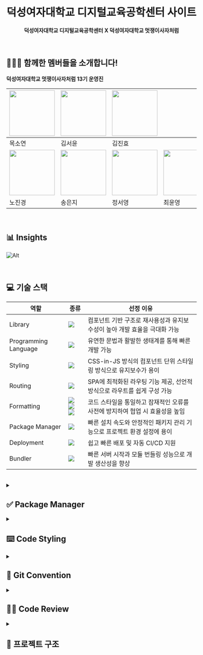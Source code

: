 <div align="center">

# 덕성여자대학교 디지털교육공학센터 사이트

**덕성여자대학교 디지털교육공학센터 X 덕성여자대학교 멋쟁이사자처럼**

</div>
<br>

## 🙋🏻‍♀️ 함께한 멤버들을 소개합니다!

**덕성여자대학교 멋쟁이사자처럼 13기 운영진**

| <a href="https://github.com/mogg22"><img src="https://avatars.githubusercontent.com/u/126389940?v=4" width="120px;" alt=""/></a>     | <a href="https://github.com/pookey1104"><img src="https://avatars.githubusercontent.com/u/90364700?v=4" width="120px;" alt=""/></a> | <a href="https://github.com/jinhyo0"><img src="https://avatars.githubusercontent.com/u/150879545?v=4" width="120px;" alt=""/></a>  |                                                                                                                                     |
| ------------------------------------------------------------------------------------------------------------------------------------ | ----------------------------------------------------------------------------------------------------------------------------------- | ---------------------------------------------------------------------------------------------------------------------------------- | ----------------------------------------------------------------------------------------------------------------------------------- |
| 목소연                                                                                                                               | 김서윤                                                                                                                              | 김진효                                                                                                                             |
| <a href="https://github.com/yeon-yeon1"><img src="https://avatars.githubusercontent.com/u/158417764?v=4" width="120px;" alt=""/></a> | <a href="ttps://github.com/soezng"><img src="https://avatars.githubusercontent.com/u/163408095?v=4" width="120px;" alt=""/></a>     | <a href="https://github.com/mzxxzysy"><img src="https://avatars.githubusercontent.com/u/163836325?v=4" width="120px;" alt=""/></a> | <a href="https://github.com/chldsbdud"><img src="https://avatars.githubusercontent.com/u/142567232?v=4" width="120px;" alt=""/></a> |
| 노진경                                                                                                                               | 송은지                                                                                                                              | 정서영                                                                                                                             | 최윤영                                                                                                                              |

<br>

## 📊 Insights

![Alt](https://repobeats.axiom.co/api/embed/54bb0b48e49b03ca26bd1983fc445077b71481e4.svg 'Repobeats analytics image')

<br>

## 💻 기술 스택

| **역할**             | **종류**                                                                                                                                                                                                                                                                                                                        | **선정 이유**                                                                |
| -------------------- | ------------------------------------------------------------------------------------------------------------------------------------------------------------------------------------------------------------------------------------------------------------------------------------------------------------------------------- | ---------------------------------------------------------------------------- |
| Library              | <img src="https://img.shields.io/badge/React-61DAFB?style=for-the-badge&logo=React&logoColor=white">                                                                                                                                                                                                                            | 컴포넌트 기반 구조로 재사용성과 유지보수성이 높아 개발 효율을 극대화 가능    |
| Programming Language | <img src="https://img.shields.io/badge/JavaScript-F7DF1E?style=for-the-badge&logo=JavaScript&logoColor=white"/>                                                                                                                                                                                                                 | 유연한 문법과 활발한 생태계를 통해 빠른 개발 가능                            |
| Styling              | <img src="https://img.shields.io/badge/styledcomponents-DB7093?style=for-the-badge&logo=styledcomponents&logoColor=white">                                                                                                                                                                                                      | CSS-in-JS 방식의 컴포넌트 단위 스타일링 방식으로 유지보수가 용이             |
| Routing              | <img src="https://img.shields.io/badge/ReactRouter-CA4245?style=for-the-badge&logo=ReactRouter&logoColor=white">                                                                                                                                                                                                                | SPA에 최적화된 라우팅 기능 제공, 선언적 방식으로 라우트를 쉽게 구성 가능     |
| Formatting           | <img src="https://img.shields.io/badge/eslint-4B32C3?style=for-the-badge&logo=eslint&logoColor=white"> <img src="https://img.shields.io/badge/prettier-000000?style=for-the-badge&logo=prettier&logoColor=F7B93E"> <img src="https://img.shields.io/badge/stylelint-263238?style=for-the-badge&logo=stylelint&logoColor=white"> | 코드 스타일을 통일하고 잠재적인 오류를 사전에 방지하여 협업 시 효율성을 높임 |
| Package Manager      | <img src="https://img.shields.io/badge/yarn-2C8EBB?style=for-the-badge&logo=yarn&logoColor=white">                                                                                                                                                                                                                              | 빠른 설치 속도와 안정적인 패키지 관리 기능으로 프로젝트 환경 설정에 용이     |
| Deployment           | <img src="https://img.shields.io/badge/vercel-000000?style=for-the-badge&logo=vercel&logoColor=white">                                                                                                                                                                                                                          | 쉽고 빠른 배포 및 자동 CI/CD 지원                                            |
| Bundler              | <img src="https://img.shields.io/badge/Vite-646CFF?style=for-the-badge&logo=Vite&logoColor=white">                                                                                                                                                                                                                              | 빠른 서버 시작과 모듈 번들링 성능으로 개발 생산성을 향상                     |

<br>

<details>
  <summary><h2>✅ Package Manager</h2></summary>
  <div markdown="1">

- **yarn 버전**
  - 4.9.2
    > 반드시 버전 통일 확인 후 작업해주세요!

- **yarn 버전 설치 방법**

```
yarn set version 버전 # 프로젝트 최상위 폴더 위치에서 명령어 입력
```

- **yarn 명령어 예시**

```
yarn install # 전체 설치
yarn add 라이브러리 # 라이브러리 설치
yarn dev # 실행
```

  </div>
</details>

<details>
  <summary><h2>⌨️ Code Styling</h2></summary>
  <div markdown="1">

- **camelCase**
  - 변수명, 함수명에 적용
  - 첫글자는 소문자로 시작, 띄어쓰기는 붙이고 뒷 단어의 시작을 대문자로
    - ex- handleDelete
  - 언더바 사용 X (클래스명은 허용)

  </div>
</details>

<details>
  <summary><h2>🔗 Git Convention</h2></summary>
  <div markdown="1">

### 💫 Git Flow

```
main ← 작업 브랜치
```

- main : 배포 및 전체 개발 브랜치(merge되는 브랜치) → 배포 브랜치
- 작업 브랜치: init, feat, fix, refactor

<br>

### 🔥 Commit Message Convention

- **커밋 유형**
  - 🎉 Init: 프로젝트 세팅
  - ✨ Feat: 새로운 기능 추가
  - 🐛 Fix : 버그 수정
  - 💄 Design : UI(CSS) 수정
  - ✏️ Typing Error : 오타 수정
  - 🚚 Mod : 폴더 구조 이동 및 파일 이름 수정
  - 💡 Add : 파일 추가 (ex- 이미지 추가)
  - 🔥 Del : 파일 삭제
  - ♻️ Refactor : 코드 리펙토링

- **형식**: `커밋유형: 상세설명 (#이슈번호)`
- **예시**:
  - 🎉 Init: 프로젝트 초기 세팅 (#1)
  - ✨ Feat: 메인페이지 개발 (#2)

<br>

### 🌿 Branch Convention

**Branch Naming 규칙**

- **브랜치 종류**
  - `init`: 프로젝트 세팅
  - `feat`: 새로운 기능 추가
  - `fix` : 버그 수정 / feat 머지 이후 수정 작업
  - `refactor` : 코드 리펙토링 / 배포 이후 간단한 수정 작업

- **형식**: `브랜치종류/#이슈번호/상세기능`
- **예시**:
  - init/#1/init
  - fix/#2/splash

<br>

### 📋 Issue Convention

**Issue Title 규칙**

- **태그 목록**:
  - `Init`: 프로젝트 세팅
  - `Feat`: 새로운 기능 추가
  - `Fix` : 버그 수정
  - `Refactor` : 코드 리펙토링

- **형식**: [태그] 작업 요약
- **예시**:
  - [Init] 프로젝트 초기 세팅
  - [Feat] Header 컴포넌트 구현

<br>

**Issue Template**

```
## 📄 About

해당 이슈에서 작업할 내용을 작성해주세요.

## ✅ To Do

해당 이슈와 관련된 할 일을 작성해주세요.
할 일을 완료했다면 체크 표시로 기록해주세요.

- [ ] todo
- [ ] todo

## 🎨 Preview

작업하고자 하는 내용의 뷰를 첨부해주세요.

```

<br>

### 🔄 Pull Request Convention

**PR Title 규칙**

- **태그 목록**:
  - `Init`: 프로젝트 세팅
  - `Feat`: 새로운 기능 추가
  - `Fix` : 버그 수정
  - `Refactor` : 코드 리펙토링

- **형식**: `[태그] 제목`
- **예시**:
  - [Feat] Header 컴포넌트 구현
  - [Fix] Header 컴포넌트 버그 수정

<br>

**PR Template**

```
### 📑 이슈 번호

- close #

### ✨️ 작업 내용

작업 내용을 간략히 설명해주세요.

### 💭 코멘트

코드 리뷰가 필요한 부분이나 궁금한 점을 자유롭게 남겨주세요!

### 📸 구현 결과

구현한 기능이 모두 결과물에 포함되도록 자유롭게 첨부해주세요 (스크린샷, gif, 동영상, 배포링크 등)
```

  </div>
</details>

<details>
  <summary><h2>👩‍💻 Code Review</h2></summary>
  <div markdown="1">
    
### 🫧 리뷰 담당자

```
서윤 → 서영 → 소연 → 진경 → 진효 → 윤영 → 서윤
```

<br>

### 📝 Comments

- 파일 최상단에 설명 및 작성자 기록
- 파일 최상단 제외 주석 작성하지 않기

<br>

**Comment Template**

```
/**
 * [기능 또는 컴포넌트]에 대한 설명입니다.
 * [해당 기능 또는 컴포넌트가 사용되는 맥락이나 목적에 대해 간단히 서술합니다.]
 *
 * @function [함수명] // 함수 또는 훅일 경우
 * @param {[타입]} [파라미터명] - [설명]
 * @returns {[타입]} [리턴값에 대한 설명]
 *
 * 또는
 *
 * @param {[타입]} [prop명] - [prop 설명] // 컴포넌트일 경우
 * @example
 * // 사용 예시를 간단히 적어주세요
 * <ComponentName propA="값" propB={함수} />
 *
 * @author [작성자 이름]
 **/

```


  </div>
</details>

<details>
  <summary><h2>📂 프로젝트 구조</h2></summary>
  <div markdown="1">

```
📦DS-DET-LAB
 ┣ 📂.github
 ┣ 📂public
 ┃ ┣ 📂font
 ┃ ┗ 📜logo.svg
 ┣ 📂src
 ┃ ┣ 📂assets
 ┃ ┣ 📂components
 ┃ ┣ 📂db
 ┃ ┣ 📂hooks
 ┃ ┣ 📂routes
 ┃ ┃ ┣ 📂activity
 ┃ ┃ ┣ 📂business
 ┃ ┃ ┣ 📂center
 ┃ ┃ ┣ 📂community
 ┃ ┃ ┃ ┣ 📂data
 ┃ ┃ ┃ ┣ 📂info
 ┃ ┃ ┃ ┗ 📂news
 ┃ ┃ ┗ 📂main
 ┃ ┣ 📂styles
 ┃ ┣ 📜App.jsx
 ┃ ┗ 📜main.jsx
 ┣ 📜.editorconfig
 ┣ 📜.gitignore
 ┣ 📜.prettierrc
 ┣ 📜.stylelintrc
 ┣ 📜eslint.config.js
 ┣ 📜index.html
 ┣ 📜package.json
 ┣ 📜README.md
 ┣ 📜vite.config.js
 ┗ 📜yarn.lock
```

- public
  - font - 폰트
- src
  - assets - 사용되는 모든 에셋
  - components - 공통 컴포넌트
  - db - json 데이터
  - hooks - 글로벌 훅
  - routes - 라우팅 페이지 및 페이지 컴포넌트
  - styles - 글로벌 스타일

  </div>
</details>
